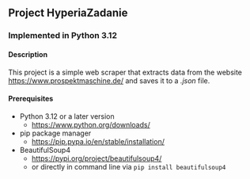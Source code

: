 ## Project HyperiaZadanie

### Implemented in Python 3.12

#### Description
This project is a simple web scraper that extracts data from the website https://www.prospektmaschine.de/ and saves it
to a *.json* file.

#### Prerequisites
- Python 3.12 or a later version 
  - https://www.python.org/downloads/
- pip package manager 
  - https://pip.pypa.io/en/stable/installation/
- BeautifulSoup4 
  - https://pypi.org/project/beautifulsoup4/ 
  - or directly in command line via `pip install beautifulsoup4` 

